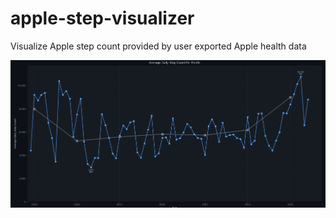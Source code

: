 # apple-step-visualizer
Visualize Apple step count provided by user exported Apple health data

![Example graph](images/image-1.png)